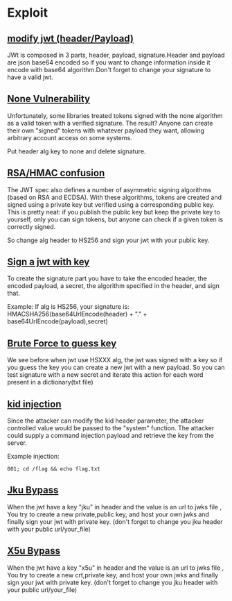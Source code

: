 # Exploit
## [modify jwt (header/Payload)](examples.html#modify-your-jwt)
JWt is composed in 3 parts, header, payload, signature.Header and payload are json base64 encoded so if you want to change information inside it
encode with base64 algorithm.Don't forget to change your signature to have a valid jwt.
## [None Vulnerability](examples.html#none-vulnerability)
Unfortunately, some libraries treated tokens signed with the none algorithm as a valid token with a verified signature. 
The result? Anyone can create their own "signed" tokens with whatever payload they want, allowing arbitrary account access on some systems.

Put header alg key to none and delete signature.
## [RSA/HMAC confusion](examples.html#rsahmac-confusion)
The JWT spec also defines a number of asymmetric signing algorithms (based on RSA and ECDSA). 
With these algorithms, tokens are created and signed using a private key but verified using a corresponding public key. 
This is pretty neat: if you publish the public key but keep the private key to yourself, only you can sign tokens, 
but anyone can check if a given token is correctly signed.

So change alg header to HS256 and sign your jwt with your public key.
## [Sign a jwt with key](examples.html#sign-key)
To create the signature part you have to take the encoded header, the encoded payload, a secret, 
the algorithm specified in the header, and sign that.

Example:
If alg is HS256, your signature is:
HMACSHA256(base64UrlEncode(header) + "." + base64UrlEncode(payload),secret)
## [Brute Force to guess key](examples.html#brute-force)
We see before when jwt use HSXXX alg, the jwt was signed with a key so if you guess the key you can create a new jwt with a new payload.
So you can test signature with a new secret and iterate this action for each word present in a dictionary(txt file)  
## [kid injection](examples.html#kid-injection)
Since the attacker can modify the kid header parameter, the attacker controlled value would be passed to the "system" function.
The attacker could supply a command injection payload and retrieve the key from the server.

Example injection:
```
001; cd /flag && echo flag.txt
```
## [Jku Bypass](examples.html#jku-vulnerability)
When the jwt have a key "jku" in header and the value is an url to jwks file , 
You try to create a new private,public key, and host your own jwks and finally sign your jwt with private key.
(don't forget to change you jku header with your public url/your_file)
## [X5u Bypass](examples.html#x5u-vulnerability)
When the jwt have a key "x5u" in header and the value is an url to jwks file , 
You try to create a new crt,private key, and host your own jwks and finally sign your jwt with private key.
(don't forget to change you jku header with your public url/your_file)